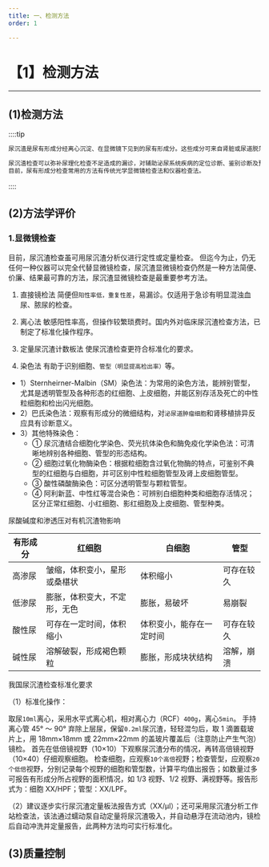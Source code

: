 ```yaml
---
title: 一、检测方法
order: 1

---
```


# 【1】检测方法

<kaodian :text="'临床检验基础记忆卡'" />

<!-- ###### 第八章 尿有形成分检查

> 临床检验基础 -->

<beitiL/>

---

## (1)检测方法

<son :text="'临床检验基础检验记忆卡'" text1="(1)检测方法" :textOption="[['了解','相关专业知识','专业实践能力'],['掌握','专业知识','专业实践能力'],['掌握','专业知识','专业实践能力']]" />

::::tip

```js
尿沉渣是尿有形成分经离心沉淀、在显微镜下见到的尿有形成分。这些成分可来自肾脏或尿道脱落的细胞、形成的管型、结晶和感染的微生物、寄生虫等。

尿沉渣检查可以弥补尿理化检查不足造成的漏诊，对辅助泌尿系统疾病的定位诊断、鉴别诊断及预后判断等有重要意义。
目前，尿有形成分检查常用的方法有传统光学显微镜检查法和仪器检查法。
```

::::

## (2)方法学评价

<son :text="'临床检验基础检验记忆卡'" text1="(2)方法学评价" :textOption="[['了解','相关专业知识','专业实践能力'],['了解','专业知识','专业实践能力'],['了解','专业知识','专业实践能力']]" />

### 1.显微镜检查

目前，尿沉渣检查虽可用尿沉渣分析仪进行定性或定量检查。
但迄今为止，仍无任何一种仪器可以完全代替显微镜检查，尿沉渣显微镜检查仍然是一种方法简便、价廉、结果最可靠的方法，尿沉渣显微镜检查是最重要参考方法。

1. 直接镜检法
   简便但`阳性率低，重复性差`，易漏诊。仅适用于急诊有明显混浊血尿、脓尿的检查。

2. 离心法
   敏感阳性率高，但操作较繁琐费时。国内外对临床尿沉渣检查方法，已制定了标准化操作程序。

3. 定量尿沉渣计数板法
   使尿沉渣检查更符合标准化的要求。

4. 染色法
   有助于识别细胞、`管型（明显提高检出率）`等。

- 1）Sternheirner-Malbin（SM）染色法：为常用的染色方法，能辨别管型，尤其是透明管型及各种形态的红细胞、上皮细胞，并能区别存活及死亡的中性粒细胞和检出闪光细胞。
- 2）巴氏染色法：观察有形成分的微细结构，对`泌尿道肿瘤细胞`和肾移植排异反应具有诊断意义。
- 3）其他特殊染色：
  - ① 尿沉渣结合细胞化学染色、荧光抗体染色和酶免疫化学染色法：可清晰地辨别各种细胞、管型的形态结构。
  - ② 细胞过氧化物酶染色：根据粒细胞含过氧化物酶的特点，可鉴别不典型的红细胞与白细胞，并可区别中性粒细胞管型及肾上皮细胞管型。
  - ③ 酸性磷酸酶染色：可区分透明管型与颗粒管型。
  - ④ 阿利新蓝、中性红等混合染色：可辨别白细胞种类和细胞存活情况；区分正常红细胞、小红细胞、影红细胞及上皮细胞、管型种类。

尿酸碱度和渗透压对有机沉渣物影响

| 有形成分 | 红细胞                       | 白细胞                   | 管型       |
| -------- | ---------------------------- | ------------------------ | ---------- |
| 高渗尿   | 皱缩，体积变小，星形或桑椹状 | 体积缩小                 | 可存在较久 |
| 低渗尿   | 膨胀，体积变大，不定形，无色 | 膨胀，易破坏             | 易崩裂     |
| 酸性尿   | 可存在一定时间，体积缩小     | 体积变小，能存在一定时间 | 可存在较久 |
| 碱性尿   | 溶解破裂，形成褐色颗粒       | 膨胀，形成块状结构       | 溶解，崩溃 |

我国尿沉渣检查标准化要求

（1）标准化操作：

取尿`10ml`离心，采用水平式离心机，相对离心力（RCF）`400g`，离心`5min`。
手持离心管 45° ～ 90° 弃除上层尿，保留`0.2ml`尿沉渣，轻轻混匀后，取 1 滴置载玻片上，用 18mm×18mm 或 22mm×22mm 的盖玻片覆盖后（注意防止产生气泡）镜检。
首先在低倍镜视野（10×10）下观察尿沉渣分布的情况，再转高倍镜视野（10×40）仔细观察细胞。
检查细胞，应观察`10个高倍`视野；检查管型，应观察`20个低倍`视野，分别记录每个视野的细胞和管型数，计算平均值出报告；如数量过多可报告有形成分所占视野的面积情况，如 1/3 视野、1/2 视野、满视野等。报告形式为：细胞 XX/HPF；管型：XX/LPF。

（2）建议逐步实行尿沉渣定量板法报告方式（XX/μl）；还可采用尿沉渣分析工作站检查法，该法通过蠕动泵自动定量将尿沉渣吸入，并自动悬浮在流动池内，镜检后自动冲洗并定量报告，此两种方法均可实行标准化。

## (3)质量控制

<son :text="'临床检验基础检验记忆卡'" text1="(3)质量控制" :textOption="[['掌握','相关专业知识','专业实践能力'],['掌握','专业知识','专业实践能力'],['熟练掌握','专业知识','专业实践能力']]" />
